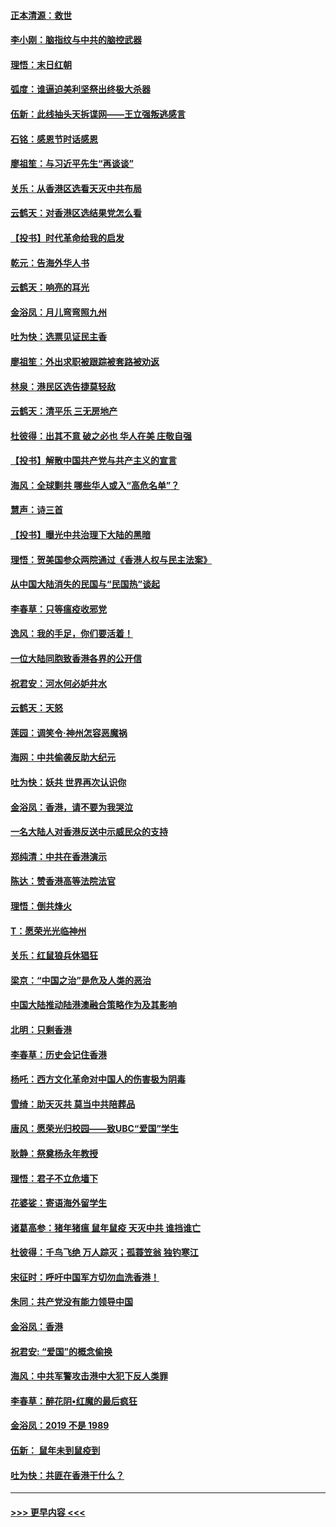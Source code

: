 #### [正本清源：救世](../pages/nsc993/n11689134.md?t=11291822) 
#### [李小刚：脑指纹与中共的脑控武器](../pages/nsc993/n11688900.md?t=11291822) 
#### [理悟：末日红朝](../pages/nsc993/n11688829.md?t=11291822) 
#### [弧度：谁逼迫美利坚祭出终极大杀器](../pages/nsc993/n11688735.md?t=11291822) 
#### [伍新：此线抽头天拆谍网——王立强叛逃感言](../pages/nsc993/n11687981.md?t=11291822) 
#### [石铭：感恩节时话感恩](../pages/nsc993/n11687568.md?t=11291822) 
#### [廖祖笙：与习近平先生“再谈谈”](../pages/nsc993/n11687005.md?t=11291822) 
#### [关乐：从香港区选看天灭中共布局](../pages/nsc993/n11686647.md?t=11291822) 
#### [云鹤天：对香港区选结果党怎么看](../pages/nsc993/n11686216.md?t=11291822) 
#### [【投书】时代革命给我的启发](../pages/nsc993/n11684287.md?t=11291822) 
#### [乾元：告海外华人书](../pages/nsc993/n11684044.md?t=11291822) 
#### [云鹤天：响亮的耳光](../pages/nsc993/n11684254.md?t=11291822) 
#### [金浴凤：月儿弯弯照九州](../pages/nsc993/n11684231.md?t=11291822) 
#### [吐为快：选票见证民主香](../pages/nsc993/n11684206.md?t=11291822) 
#### [廖祖笙：外出求职被跟踪被套路被劝返](../pages/nsc993/n11683874.md?t=11291822) 
#### [林泉：港民区选告捷莫轻敌](../pages/nsc993/n11683930.md?t=11291822) 
#### [云鹤天：清平乐 三无房地产](../pages/nsc993/n11681521.md?t=11291822) 
#### [杜彼得：出其不意 破之必也 华人在美 庄敬自强](../pages/nsc993/n11679554.md?t=11291822) 
#### [【投书】解散中国共产党与共产主义的宣言](../pages/nsc993/n11679177.md?t=11291822) 
#### [海风：全球剿共 哪些华人或入“高危名单”？](../pages/nsc993/n11678617.md?t=11291822) 
#### [慧声：诗三首](../pages/nsc993/n11678848.md?t=11291822) 
#### [【投书】曝光中共治理下大陆的黑暗](../pages/nsc993/n11678674.md?t=11291822) 
#### [理悟：贺美国参众两院通过《香港人权与民主法案》](../pages/nsc993/n11678104.md?t=11291822) 
#### [从中国大陆消失的民国与“民国热”谈起](../pages/nsc993/n11678075.md?t=11291822) 
#### [李春草：只等瘟疫收邪党](../pages/nsc993/n11677308.md?t=11291822) 
#### [逸风：我的手足，你们要活着！](../pages/nsc993/n11676352.md?t=11291822) 
#### [一位大陆同胞致香港各界的公开信](../pages/nsc993/n11675761.md?t=11291822) 
#### [祝君安：河水何必妒井水](../pages/nsc993/n11675746.md?t=11291822) 
#### [云鹤天：天怒](../pages/nsc993/n11675718.md?t=11291822) 
#### [莲园：调笑令‧神州怎容恶魔祸](../pages/nsc993/n11675648.md?t=11291822) 
#### [海网：中共偷袭反助大纪元](../pages/nsc993/n11673515.md?t=11291822) 
#### [吐为快：妖共 世界再次认识你](../pages/nsc993/n11673506.md?t=11291822) 
#### [金浴凤：香港，请不要为我哭泣](../pages/nsc993/n11673248.md?t=11291822) 
#### [一名大陆人对香港反送中示威民众的支持](../pages/nsc993/n11672615.md?t=11291822) 
#### [郑纯清：中共在香港演示](../pages/nsc993/n11670539.md?t=11291822) 
#### [陈达：赞香港高等法院法官](../pages/nsc993/n11669542.md?t=11291822) 
#### [理悟：倒共烽火](../pages/nsc993/n11668844.md?t=11291822) 
#### [T：愿荣光光临神州](../pages/nsc993/n11668421.md?t=11291822) 
#### [关乐：红鼠狼兵休猖狂](../pages/nsc993/n11668378.md?t=11291822) 
#### [梁京：“中国之治”是危及人类的恶治](../pages/nsc993/n11668328.md?t=11291822) 
#### [中国大陆推动陆港澳融合策略作为及其影响](../pages/nsc993/n11668157.md?t=11291822) 
#### [北明：只剩香港](../pages/nsc993/n11668002.md?t=11291822) 
#### [李春草：历史会记住香港](../pages/nsc993/n11667927.md?t=11291822) 
#### [杨吒：西方文化革命对中国人的伤害极为阴毒](../pages/nsc993/n11664521.md?t=11291822) 
#### [雪绮：助天灭共 莫当中共陪葬品](../pages/nsc993/n11662650.md?t=11291822) 
#### [唐风：愿荣光归校园——致UBC“爱国”学生](../pages/nsc993/n11662194.md?t=11291822) 
#### [耿静：祭奠杨永年教授](../pages/nsc993/n11662514.md?t=11291822) 
#### [理悟：君子不立危墙下](../pages/nsc993/n11662172.md?t=11291822) 
#### [花婆娑：寄语海外留学生](../pages/nsc993/n11662121.md?t=11291822) 
#### [诸葛高参：猪年猪瘟 鼠年鼠疫 天灭中共 谁挡谁亡](../pages/nsc993/n11661980.md?t=11291822) 
#### [杜彼得：千鸟飞绝 万人踪灭；孤蓑笠翁 独钓寒江](../pages/nsc993/n11661170.md?t=11291822) 
#### [宋征时：呼吁中国军方切勿血洗香港！](../pages/nsc993/n11415318.md?t=11291822) 
#### [朱同：共产党没有能力领导中国](../pages/nsc993/n11660421.md?t=11291822) 
#### [金浴凤：香港](../pages/nsc993/n11660419.md?t=11291822) 
#### [祝君安: “爱国”的概念偷换](../pages/nsc993/n11659706.md?t=11291822) 
#### [海风：中共军警攻击港中大犯下反人类罪](../pages/nsc993/n11659632.md?t=11291822) 
#### [李春草：醉花阴•红魔的最后疯狂](../pages/nsc993/n11659287.md?t=11291822) 
#### [金浴凤：2019 不是 1989](../pages/nsc993/n11657663.md?t=11291822) 
#### [伍新： 鼠年未到鼠疫到](../pages/nsc993/n11655098.md?t=11291822) 
#### [吐为快：共匪在香港干什么？](../pages/nsc993/n11654891.md?t=11291822) 

----
#### [ >>> 更早内容 <<< ](../indexes/nsc993-earlier.md)
